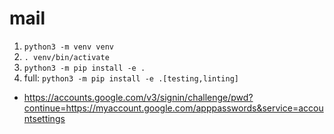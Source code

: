 # mail

1. `python3 -m venv venv`
2. `. venv/bin/activate`
3. `python3 -m pip install -e .`
4. full: `python3 -m pip install -e .[testing,linting]`

- https://accounts.google.com/v3/signin/challenge/pwd?continue=https://myaccount.google.com/apppasswords&service=accountsettings